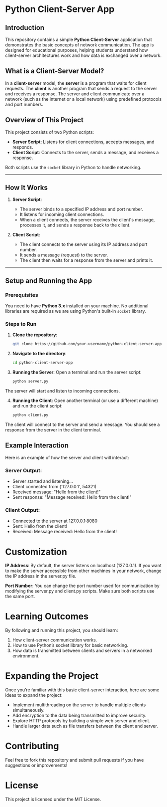 # Python Client-Server App

## Introduction

This repository contains a simple **Python Client-Server** application that demonstrates the basic concepts of network communication. The app is designed for educational purposes, helping students understand how client-server architectures work and how data is exchanged over a network.

## What is a Client-Server Model?

In a **client-server** model, the **server** is a program that waits for client requests. The **client** is another program that sends a request to the server and receives a response. The server and client communicate over a network (such as the internet or a local network) using predefined protocols and port numbers.

## Overview of This Project

This project consists of two Python scripts:
- **Server Script**: Listens for client connections, accepts messages, and responds.
- **Client Script**: Connects to the server, sends a message, and receives a response.

Both scripts use the `socket` library in Python to handle networking.

---

## How It Works

1. **Server Script**:
   - The server binds to a specified IP address and port number.
   - It listens for incoming client connections.
   - When a client connects, the server receives the client's message, processes it, and sends a response back to the client.

2. **Client Script**:
   - The client connects to the server using its IP address and port number.
   - It sends a message (request) to the server.
   - The client then waits for a response from the server and prints it.

---

## Setup and Running the App

### Prerequisites
You need to have **Python 3.x** installed on your machine. No additional libraries are required as we are using Python's built-in `socket` library.

### Steps to Run

1. **Clone the repository**:
   ```bash
   git clone https://github.com/your-username/python-client-server-app.git

2. **Navigate to the directory**:
    ```bash
    cd python-client-server-app

3. **Running the Server**: Open a terminal and run the server script:
    ```bash
    python server.py
    
The server will start and listen to incoming connections.

4. **Running the Client**: Open another terminal (or use a different machine) and run the client script:
    ```bash
    python client.py

The client will connect to the server and send a message. You should see a response from the server in the client terminal.

## Example Interaction
Here is an example of how the server and client will interact:

### Server Output:

- Server started and listening...
- Client connected from ('127.0.0.1', 54321)
- Received message: "Hello from the client!"
- Sent response: "Message received: Hello from the client!"

### Client Output:
- Connected to the server at 127.0.0.1:8080
- Sent: Hello from the client!
- Received: Message received: Hello from the client!

# Customization
**IP Address**: By default, the server listens on localhost (127.0.0.1). If you want to make the server accessible from other machines in your network, change the IP address in the server.py file.

**Port Number**: You can change the port number used for communication by modifying the server.py and client.py scripts. Make sure both scripts use the same port.

# Learning Outcomes

By following and running this project, you should learn:

1. How client-server communication works.
2. How to use Python’s socket library for basic networking.
3. How data is transmitted between clients and servers in a networked environment.

# Expanding the Project
Once you’re familiar with this basic client-server interaction, here are some ideas to expand the project:

- Implement multithreading on the server to handle multiple clients simultaneously.
- Add encryption to the data being transmitted to improve security.
- Explore HTTP protocols by building a simple web server and client.
- Handle larger data such as file transfers between the client and server.

# Contributing
Feel free to fork this repository and submit pull requests if you have suggestions or improvements!

# License
This project is licensed under the MIT License.
